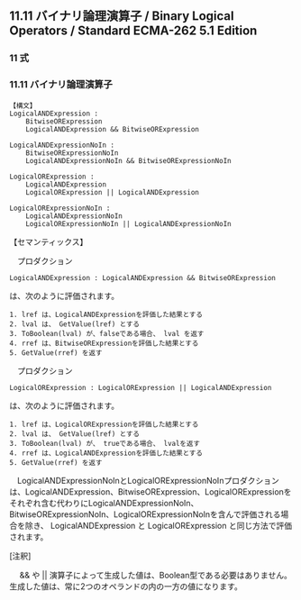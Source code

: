 11.11 バイナリ論理演算子 / Binary Logical Operators / Standard ECMA-262 5.1 Edition
-----------------------------------------------------------------------------------

### 11 式

### 11.11 バイナリ論理演算子

    【構文】
    LogicalANDExpression :
        BitwiseORExpression
        LogicalANDExpression && BitwiseORExpression

    LogicalANDExpressionNoIn :
        BitwiseORExpressionNoIn
        LogicalANDExpressionNoIn && BitwiseORExpressionNoIn

    LogicalORExpression :
        LogicalANDExpression
        LogicalORExpression || LogicalANDExpression

    LogicalORExpressionNoIn :
        LogicalANDExpressionNoIn
        LogicalORExpressionNoIn || LogicalANDExpressionNoIn

【セマンティックス】

　プロダクション

    LogicalANDExpression : LogicalANDExpression && BitwiseORExpression

は、次のように評価されます。

    1. lref は、LogicalANDExpressionを評価した結果とする
    2. lval は、 GetValue(lref) とする
    3. ToBoolean(lval) が、falseである場合、 lval を返す
    4. rref は、BitwiseORExpressionを評価した結果とする
    5. GetValue(rref) を返す

　プロダクション

    LogicalORExpression : LogicalORExpression || LogicalANDExpression

は、次のように評価されます。

    1. lref は、LogicalORExpressionを評価した結果とする
    2. lval は、 GetValue(lref) とする
    3. ToBoolean(lval) が、 trueである場合、 lvalを返す
    4. rref は、LogicalANDExpressionを評価した結果とする
    5. GetValue(rref) を返す

　LogicalANDExpressionNoInとLogicalORExpressionNoInプロダクションは、LogicalANDExpression、BitwiseORExpression、LogicalORExpressionをそれぞれ含む代わりにLogicalANDExpressionNoIn、BitwiseORExpressionNoIn、LogicalORExpressionNoInを含んで評価される場合を除き、
LogicalANDExpression と LogicalORExpression と同じ方法で評価されます。

[注釈]

　 && や ||
演算子によって生成した値は、Boolean型である必要はありません。
生成した値は、常に2つのオペランドの内の一方の値になります。
